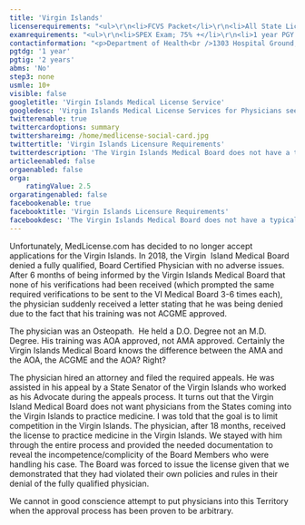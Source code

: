```yaml
---
title: 'Virgin Islands'
licenserequirements: "<ul>\r\n<li>FCVS Packet</li>\r\n<li>All State Licenses (past/present)</li>\r\n<li>SPEX Examination - per their posted requirements - This is not in their licensing Statutes</li>\r\n<li>NPDB-HIPDB Report</li>\r\n</ul>"
examrequirements: "<ul>\r\n<li>SPEX Exam; 75% +</li>\r\n<li>1 year PGY for USA Grads</li>\r\n<li>2 years PGY for Non-USA Grads</li>\r\n</ul>"
contactinformation: "<p>Department of Health<br />1303 Hospital Ground, Suite 10<br />St. Thomas, VI 00802<br />Phone: (340) 774-0117<br />Fax: (340) 777-4001</p>\r\n<p><a href=\"http://www.fsmb.org/fcvs/state-specific-requirements-virgin-islands/\">FSMB V.I. Website</a></p>"
pgtdg: '1 year'
pgtig: '2 years'
abms: 'No'
step3: none
usmle: 10+
visible: false
googletitle: 'Virgin Islands Medical License Service'
googledesc: 'Virgin Islands Medical License Services for Physicians seeking to expedite the filing of a medical license applying with the Virgin Islands Medical Board'
twitterenable: true
twittercardoptions: summary
twittershareimg: /home/medlicense-social-card.jpg
twittertitle: 'Virgin Islands Licensure Requirements'
twitterdescription: 'The Virgin Islands Medical Board does not have a typical process. Most of the physician''s timeline is verified by the Virgin Islands Medical Board. Licensure times range from 6 1/2 to 18 months for the Virgin Islands Medical License for most Physicians.'
articleenabled: false
orgaenabled: false
orga:
    ratingValue: 2.5
orgaratingenabled: false
facebookenable: true
facebooktitle: 'Virgin Islands Licensure Requirements'
facebookdesc: 'The Virgin Islands Medical Board does not have a typical process. Most of the physician''s timeline is verified by the Virgin Islands Medical Board. Licensure times range from 6 1/2 to 18 months for the Virgin Islands Medical License for most Physicians.'
---
```


<p>Unfortunately, MedLicense.com has decided to no longer accept applications for the Virgin Islands. In 2018, the Virgin&nbsp; Island Medical Board denied a fully qualified, Board Certified Physician with no adverse issues. After 6 months of being informed by the Virgin Islands Medical Board that none of his verifications had been received (which prompted the same required verifications to be sent to the VI Medical Board 3-6 times each), the physician suddenly received a letter stating that he was being denied due to the fact that his training was not ACGME approved. &nbsp;</p>
<p>The physician was an Osteopath.&nbsp; He held a D.O. Degree not an M.D. Degree. His training was AOA approved, not AMA approved. Certainly the Virgin Islands Medical Board knows the difference between the AMA and the AOA, the ACGME and the AOA? Right?&nbsp;</p>
<p>The physician hired an attorney and filed the required appeals. He was assisted in his appeal by a State Senator of the Virgin Islands who worked as his Advocate during the appeals process. It turns out that the Virgin Island Medical Board does not want physicians from the States coming into the Virgin Islands to practice medicine. I was told that the goal is to limit competition in the Virgin Islands. The physician, after 18 months, received the license to practice medicine in the Virgin Islands. We stayed with him through the entire process and provided the needed documentation to reveal the incompetence/complicity of the Board Members who were handling his case. The Board was forced to issue the license given that we demonstrated that they had violated their own policies and rules in their denial of the fully qualified physician.&nbsp;</p>
<p>We cannot in good conscience attempt to put physicians into this Territory when the approval process has been proven to be arbitrary.&nbsp;</p>